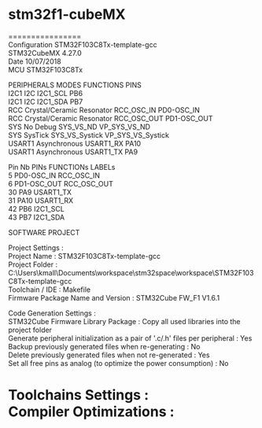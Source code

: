 # stm32f1-cubeMX
================  
Configuration	STM32F103C8Tx-template-gcc  
STM32CubeMX 	4.27.0  
Date	10/07/2018  
MCU	STM32F103C8Tx  



PERIPHERALS	MODES	FUNCTIONS	PINS  
I2C1	I2C	I2C1_SCL	PB6  
I2C1	I2C	I2C1_SDA	PB7  
RCC	Crystal/Ceramic Resonator	RCC_OSC_IN	PD0-OSC_IN  
RCC	Crystal/Ceramic Resonator	RCC_OSC_OUT	PD1-OSC_OUT  
SYS	No Debug	SYS_VS_ND	VP_SYS_VS_ND  
SYS	SysTick	SYS_VS_Systick	VP_SYS_VS_Systick  
USART1	Asynchronous	USART1_RX	PA10  
USART1	Asynchronous	USART1_TX	PA9  



Pin Nb	PINs	FUNCTIONs	LABELs  
5	PD0-OSC_IN	RCC_OSC_IN  	
6	PD1-OSC_OUT	RCC_OSC_OUT	  
30	PA9	USART1_TX	  
31	PA10	USART1_RX	  
42	PB6	I2C1_SCL  	
43	PB7	I2C1_SDA  	



SOFTWARE PROJECT  

Project Settings :   
Project Name : STM32F103C8Tx-template-gcc  
Project Folder : C:\Users\kmall\Documents\workspace\stm32space\workspace\STM32F103C8Tx-template-gcc  
Toolchain / IDE : Makefile  
Firmware Package Name and Version : STM32Cube FW_F1 V1.6.1  


Code Generation Settings :   
STM32Cube Firmware Library Package : Copy all used libraries into the project folder  
Generate peripheral initialization as a pair of '.c/.h' files per peripheral : Yes  
Backup previously generated files when re-generating : No  
Delete previously generated files when not re-generated : Yes  
Set all free pins as analog (to optimize the power consumption) : No  


Toolchains Settings :   
Compiler Optimizations :   
============================  
